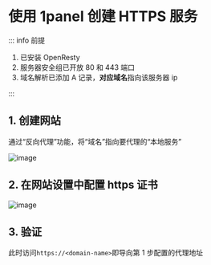 # 使用 1panel 创建 HTTPS 服务

::: info 前提

1. 已安装 OpenResty
2. 服务器安全组已开放 80 和 443 端口
3. 域名解析已添加 A 记录，**对应域名**指向该服务器 ip

:::

## 1. 创建网站

通过“反向代理”功能，将“域名”指向要代理的“本地服务”

![image](https://felbry.github.io/picx-images-hosting/image.7egsfq7b7o.webp)

## 2. 在网站设置中配置 https 证书

![image](https://felbry.github.io/picx-images-hosting/image.86tnxgs7mr.webp)

## 3. 验证

此时访问`https://<domain-name>`即导向第 1 步配置的代理地址
